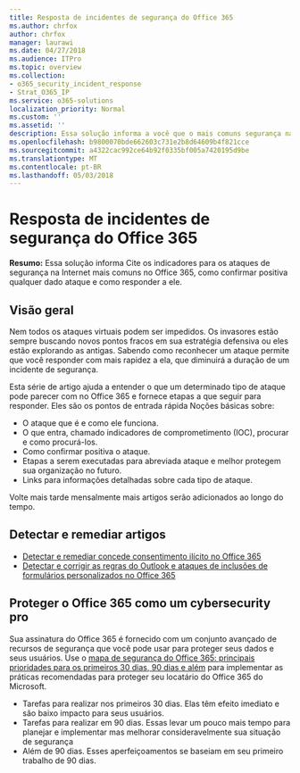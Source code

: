 ```yaml
---
title: Resposta de incidentes de segurança do Office 365
ms.author: chrfox
author: chrfox
manager: laurawi
ms.date: 04/27/2018
ms.audience: ITPro
ms.topic: overview
ms.collection:
- o365_security_incident_response
- Strat_O365_IP
ms.service: o365-solutions
localization_priority: Normal
ms.custom: ''
ms.assetid: ''
description: Essa solução informa a você que o mais comuns segurança na Internet ataques podem ter aparência no Office 365 e como responder a eles
ms.openlocfilehash: b9800070bde662603c731e2b8d64609b4f821cce
ms.sourcegitcommit: a4322cac992ce64b92f0335bf005a7420195d9be
ms.translationtype: MT
ms.contentlocale: pt-BR
ms.lasthandoff: 05/03/2018
---
```

# <a name="office-365-security-incident-response"></a>Resposta de incidentes de segurança do Office 365

 **Resumo:** Essa solução informa Cite os indicadores para os ataques de segurança na Internet mais comuns no Office 365, como confirmar positiva qualquer dado ataque e como responder a ele.
  
## <a name="overview"></a>Visão geral
Nem todos os ataques virtuais podem ser impedidos. Os invasores estão sempre buscando novos pontos fracos em sua estratégia defensiva ou eles estão explorando as antigas. Sabendo como reconhecer um ataque permite que você responder com mais rapidez a ela, que diminuirá a duração de um incidente de segurança.

Esta série de artigo ajuda a entender o que um determinado tipo de ataque pode parecer com no Office 365 e fornece etapas a que seguir para responder. Eles são os pontos de entrada rápida Noções básicas sobre:
 
- O ataque que é e como ele funciona.
- O que entra, chamado indicadores de comprometimento (IOC), procurar e como procurá-los.
- Como confirmar positiva o ataque.
- Etapas a serem executadas para abreviada ataque e melhor protegem sua organização no futuro.
- Links para informações detalhadas sobre cada tipo de ataque.

Volte mais tarde mensalmente mais artigos serão adicionados ao longo do tempo.

## <a name="detect-and-remediate-articles"></a>Detectar e remediar artigos
- [Detectar e remediar concede consentimento ilícito no Office 365](detect-and-remediate-illicit-consent-grants.md)
- [Detectar e corrigir as regras do Outlook e ataques de inclusões de formulários personalizados no Office 365](detect-and-remediate-outlook-rules-forms-attack.md)
 
## <a name="secure-office-365-like-a-cybersecurity-pro"></a>Proteger o Office 365 como um cybersecurity pro
Sua assinatura do Office 365 é fornecido com um conjunto avançado de recursos de segurança que você pode usar para proteger seus dados e seus usuários.  Use o [mapa de segurança do Office 365: principais prioridades para os primeiros 30 dias, 90 dias e além](https://support.office.com/en-us/article/Office-365-security-roadmap-Top-priorities-for-the-first-30-days-90-days-and-beyond-28c86a1c-e4dd-4aad-a2a6-c768a21cb352) para implementar as práticas recomendadas para proteger seu locatário do Office 365 do Microsoft.
- Tarefas para realizar nos primeiros 30 dias.  Elas têm efeito imediato e são baixo impacto para seus usuários.
- Tarefas para realizar em 90 dias. Essas levar um pouco mais tempo para planejar e implementar mas melhorar consideravelmente sua situação de segurança
- Além de 90 dias. Esses aperfeiçoamentos se baseiam em seu primeiro trabalho de 90 dias.






